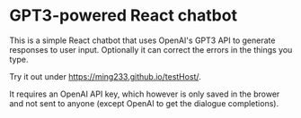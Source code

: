 # GPT3-powered React chatbot

This is a simple React chatbot that uses OpenAI's GPT3 API to generate responses to user input. Optionally it can correct the errors in the things you type.

Try it out under https://ming233.github.io/testHost/.

It requires an OpenAI API key, which however is only saved in the brower and not sent to anyone (except OpenAI to get the dialogue completions).
